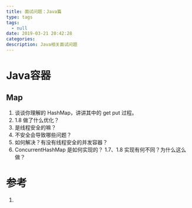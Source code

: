 ```yaml
---
title: 面试问题：Java篇
type: tags
tags:
  - null
date: 2019-03-21 20:42:28
categories:
description: Java相关面试问题
---
```


# Java容器

## Map

1. 谈谈你理解的 HashMap，讲讲其中的 get put 过程。
2. 1.8 做了什么优化？
3. 是线程安全的嘛？
4. 不安全会导致哪些问题？
5. 如何解决？有没有线程安全的并发容器？
6. ConcurrentHashMap 是如何实现的？ 1.7、1.8 实现有何不同？为什么这么做？

# 参考 #

1. 
